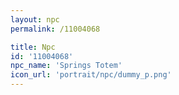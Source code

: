 ```yaml
---
layout: npc
permalink: /11004068

title: Npc
id: '11004068'
npc_name: 'Springs Totem'
icon_url: 'portrait/npc/dummy_p.png'
---
```

